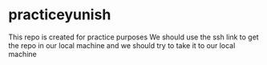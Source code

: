 # practiceyunish
This repo is created for practice purposes
We should use the ssh link to get the repo in our local machine and we should try to take it to our local machine

